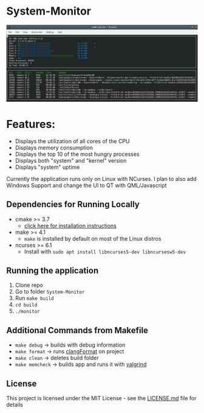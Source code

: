 # System-Monitor

![System Monitor](images/application.png)

# Features:
* Displays the utilization of all cores of the CPU
* Displays memory consumption
* Displays the top 10 of the most hungry processes
* Displays both "system" and "kernel" version
* Displays "system" uptime

Currently the application runs only on Linux with NCurses. 
I plan to also add Windows Support and change the UI to QT with QML/Javascript

## Dependencies for Running Locally

* cmake >= 3.7
  * [click here for installation instructions](https://cmake.org/install/)
* make >= 4.1 
  * `make` is installed by default on most of the Linux distros
* ncurses >= 6.1
  * Install with `sudo apt install libncurses5-dev libncursesw5-dev`


## Running the application

1. Clone repo
2. Go to folder `System-Monitor`
3. Run `make build`
4. `cd build`
5. `./monitor`


## Additional Commands from Makefile

* `make debug` -> builds with debug information
* `make format` -> runs [clangFormat](https://clang.llvm.org/docs/ClangFormat.html) on project
* `make clean` -> deletes build folder
* `make memcheck` -> builds app and runs it with [valgrind](https://www.valgrind.org/)

## License

This project is licensed under the MIT License - see the [LICENSE.md](LICENSE.md) file for details